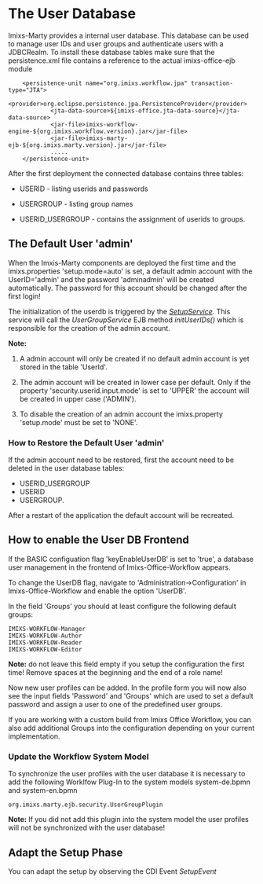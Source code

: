 # The User Database

Imixs-Marty provides a internal user database. This database can be used to manage user IDs  and user groups and authenticate users with a JDBCRealm. To install these database tables make sure  that the persistence.xml file contains a reference to the actual imixs-office-ejb module


        <persistence-unit name="org.imixs.workflow.jpa" transaction-type="JTA">     
                <provider>org.eclipse.persistence.jpa.PersistenceProvider</provider>    
                <jta-data-source>${imixs-office.jta-data-source}</jta-data-source>
                <jar-file>imixs-workflow-engine-${org.imixs.workflow.version}.jar</jar-file>
                <jar-file>imixs-marty-ejb-${org.imixs.marty.version}.jar</jar-file>
                .....                       
        </persistence-unit>       


After the first deployment the connected database contains three tables:

 * USERID - listing userids and passwords
 
 * USERGROUP - listing group names
 
 * USERID_USERGROUP - contains the assignment of userids to groups.



## The Default User 'admin'

When the Imxis-Marty components are deployed the first time and the imixs.properties 'setup.mode=auto' is set, a default admin account with the UserID='admin' and the password 'adminadmin' will be created automatically. The password for this account should be changed after the first login!

The initialization of the userdb is triggered by the *[SetupService](./install/setup.html)*. This service will call the *UserGroupService* EJB method *initUserIDs()* which is responsible for the creation of the admin account.

**Note:** 

1. A admin account will only be created if no default admin account is yet stored in the table 'UserId'. 

2. The admin account will be created in lower case per default. Only if the property 'security.userid.input.mode' is set to 'UPPER' the account will be created in upper case ('ADMIN').

3. To disable the creation of an admin account the imixs.property 'setup.mode' must be set to 'NONE'.

### How to Restore the Default User 'admin'

If the admin account need to be restored, first the account need to be deleted in the user database tables:

* USERID_USERGROUP 
* USERID 
* USERGROUP. 

After a restart of the application the default account will be recreated.

## How to enable the User DB Frontend

If the BASIC configuation flag 'keyEnableUserDB' is set to 'true', a database user management in the frontend of Imixs-Office-Workflow appears. 

To change the UserDB flag, navigate to 'Administration->Configuration' in Imixs-Office-Workflow and enable the option 'UserDB'.

In the field 'Groups' you should at least configure the following default groups:

	IMIXS-WORKFLOW-Manager
	IMIXS-WORKFLOW-Author
	IMIXS-WORKFLOW-Reader
	IMIXS-WORKFLOW-Editor

**Note:** do not leave this field empty if you setup the configuration the first time! Remove spaces at the beginning  and the end of a role name!

Now new user profiles can be added. In the profile form you will now also see  the input fields 'Password' and 'Groups' which are used to set a default password and assign a user to one of  the predefined user groups.

If you are working with a custom build from Imixs Office Workflow, you can also add additional Groups into the  configuration depending on your current implementation.

### Update the Workflow System Model

To synchronize the user profiles with the user database it is necessary to add the following Worklfow Plug-In to  the system models system-de.bpmn and system-en.bpmn

	org.imixs.marty.ejb.security.UserGroupPlugin

**Note:** If you did not add this plugin into the system model the user profiles will not be synchronized with the 
 user database! 
 
## Adapt the Setup Phase

You can adapt the setup by observing the CDI Event _SetupEvent_

 